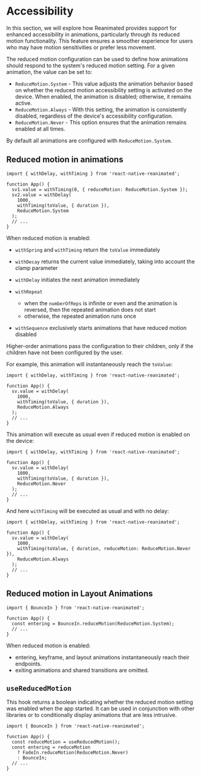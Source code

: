 # Accessibility

In this section, we will explore how Reanimated provides support for enhanced accessibility in animations, particularly through its reduced motion functionality. This feature ensures a smoother experience for users who may have motion sensitivities or prefer less movement.

The reduced motion configuration can be used to define how animations should respond to the system's reduced motion setting. For a given animation, the value can be set to:

* `ReduceMotion.System` - This value adjusts the animation behavior based on whether the reduced motion accessibility setting is activated on the device. When enabled, the animation is disabled; otherwise, it remains active.
* `ReduceMotion.Always` - With this setting, the animation is consistently disabled, regardless of the device's accessibility configuration.
* `ReduceMotion.Never` - This option ensures that the animation remains enabled at all times.

By default all animations are configured with `ReduceMotion.System`.

## Reduced motion in animations

```
import { withDelay, withTiming } from 'react-native-reanimated';

function App() {
  sv1.value = withTiming(0, { reduceMotion: ReduceMotion.System });
  sv2.value = withDelay(
    1000,
    withTiming(toValue, { duration }),
    ReduceMotion.System
  );
  // ...
}
```

When reduced motion is enabled:

* `withSpring` and `withTiming` return the `toValue` immediately

* `withDecay` returns the current value immediately, taking into account the clamp parameter

* `withDelay` initiates the next animation immediately

* `withRepeat`

  * when the `numberOfReps` is infinite or even and the animation is reversed, then the repeated animation does not start
  * otherwise, the repeated animation runs once

* `withSequence` exclusively starts animations that have reduced motion disabled

Higher-order animations pass the configuration to their children, only if the children have not been configured by the user.

For example, this animation will instantaneously reach the `toValue`:

```
import { withDelay, withTiming } from 'react-native-reanimated';

function App() {
  sv.value = withDelay(
    1000,
    withTiming(toValue, { duration }),
    ReduceMotion.Always
  );
  // ...
}
```

This animation will execute as usual even if reduced motion is enabled on the device:

```
import { withDelay, withTiming } from 'react-native-reanimated';

function App() {
  sv.value = withDelay(
    1000,
    withTiming(toValue, { duration }),
    ReduceMotion.Never
  );
  // ...
}
```

And here `withTiming` will be executed as usual and with no delay:

```
import { withDelay, withTiming } from 'react-native-reanimated';

function App() {
  sv.value = withDelay(
    1000,
    withTiming(toValue, { duration, reduceMotion: ReduceMotion.Never }),
    ReduceMotion.Always
  );
  // ...
}
```

## Reduced motion in Layout Animations

```
import { BounceIn } from 'react-native-reanimated';

function App() {
  const entering = BounceIn.reduceMotion(ReduceMotion.System);
  // ...
}
```

When reduced motion is enabled:

* entering, keyframe, and layout animations instantaneously reach their endpoints.
* exiting animations and shared transitions are omitted.

## `useReducedMotion`

This hook returns a boolean indicating whether the reduced motion setting was enabled when the app started. It can be used in conjunction with other libraries or to conditionally display animations that are less intrusive.

```
import { BounceIn } from 'react-native-reanimated';

function App() {
  const reduceMotion = useReducedMotion();
  const entering = reduceMotion
    ? FadeIn.reduceMotion(ReduceMotion.Never)
    : BounceIn;
  // ...
}
```
